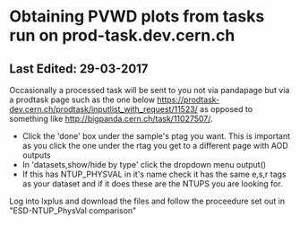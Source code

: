 # Obtaining PVWD plots from tasks run on prod-task.dev.cern.ch

Last Edited: 29-03-2017
--------------------------------

Occasionally a processed task will be sent to you not via pandapage but via a prodtask page such as the one below https://prodtask-dev.cern.ch/prodtask/inputlist_with_request/11523/ as opposed to something like http://bigpanda.cern.ch/task/11027507/. 

- Click the 'done' box under the sample's ptag you want. This is important as you click the one under the rtag you get to a different page with AOD outputs
- In 'datasets,show/hide by type' click the dropdown menu output()
- If this has NTUP_PHYSVAL in it's name check it has the same e,s,r tags as your 
dataset and if it does these are the NTUPS you are looking for.

Log into lxplus and download the files and follow the proceedure set out in 
"ESD-NTUP_PhysVal comparison"
 
